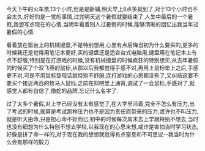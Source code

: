   今天下午的火车票,13个小时,但是是卧铺,明天早上8点多就到了,对于13个小时也不会太久,好好的是一觉的事情,过完明天这个暑假就要结束了,人生中最后的一个暑假,我想写点现在的心情,当明年看着别人过暑假的时候,能够清晰的回忆出我当年过暑假的心情.

  看着放在窗台上的机械键盘,不是特别想用,心里有点后悔当初为什么要买的,更多的时候我还是觉得用笔记本更好,买的键盘还是适合台式电脑用,键盘用在笔记本上有点不舒服,特别是在打游戏的时候,没有机械键盘的时候疯狂的特别想买,从去年暑假的时候买了个双飞燕的鼠标,从那以后我都觉得手感不对,再用上鼠标垫上之后,手感更不对,可是不用鼠标垫哦话就特别不舒服,连打游戏的心思都没有了,又纠结这要不要买个接近两百的牧马人鼠标,之前在网吧里上通宵,调试了一会鼠标,手感对了,就感觉人都有自信了,像蛇的品牌,忘记什么名字了.

  过了太多个暑假,对上学已经没有太有感觉了,在大学里活着,完全不怎么有压力,出了考试的时候,就算是考试那种压力也不是因为责任而带来的压力,或许也不叫压力,就是听天由命,只是担心命不好而已,初中的时候每次周末去上学就特别不想去,当时也没有细想为什么特别不想去学校,以我现在的心思来想,或许是害怕当时学习状态,好像是拼了命一样的,对于现在我的想想就觉得有点窒息和不可思议--我当时为什么会有那样的毅力